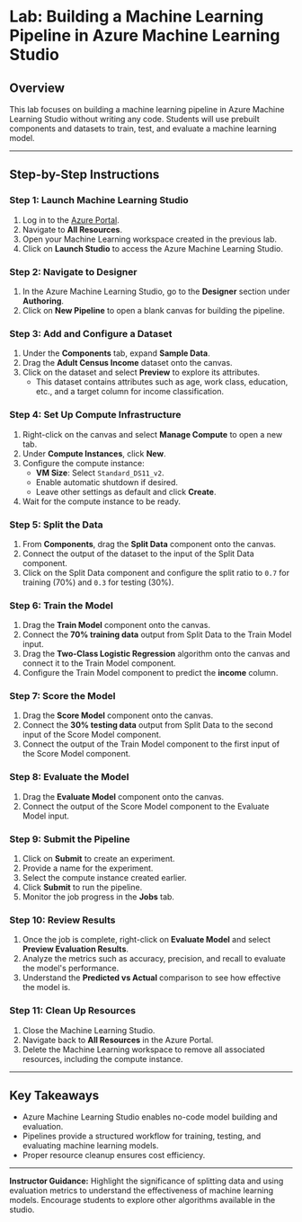 
# Lab: Building a Machine Learning Pipeline in Azure Machine Learning Studio

## Overview
This lab focuses on building a machine learning pipeline in Azure Machine Learning Studio without writing any code. Students will use prebuilt components and datasets to train, test, and evaluate a machine learning model.

---

## Step-by-Step Instructions

### Step 1: Launch Machine Learning Studio
1. Log in to the [Azure Portal](https://portal.azure.com).
2. Navigate to **All Resources**.
3. Open your Machine Learning workspace created in the previous lab.
4. Click on **Launch Studio** to access the Azure Machine Learning Studio.

### Step 2: Navigate to Designer
1. In the Azure Machine Learning Studio, go to the **Designer** section under **Authoring**.
2. Click on **New Pipeline** to open a blank canvas for building the pipeline.

### Step 3: Add and Configure a Dataset
1. Under the **Components** tab, expand **Sample Data**.
2. Drag the **Adult Census Income** dataset onto the canvas.
3. Click on the dataset and select **Preview** to explore its attributes.
   - This dataset contains attributes such as age, work class, education, etc., and a target column for income classification.

### Step 4: Set Up Compute Infrastructure
1. Right-click on the canvas and select **Manage Compute** to open a new tab.
2. Under **Compute Instances**, click **New**.
3. Configure the compute instance:
   - **VM Size**: Select `Standard_DS11_v2`.
   - Enable automatic shutdown if desired.
   - Leave other settings as default and click **Create**.
4. Wait for the compute instance to be ready.

### Step 5: Split the Data
1. From **Components**, drag the **Split Data** component onto the canvas.
2. Connect the output of the dataset to the input of the Split Data component.
3. Click on the Split Data component and configure the split ratio to `0.7` for training (70%) and `0.3` for testing (30%).

### Step 6: Train the Model
1. Drag the **Train Model** component onto the canvas.
2. Connect the **70% training data** output from Split Data to the Train Model input.
3. Drag the **Two-Class Logistic Regression** algorithm onto the canvas and connect it to the Train Model component.
4. Configure the Train Model component to predict the **income** column.

### Step 7: Score the Model
1. Drag the **Score Model** component onto the canvas.
2. Connect the **30% testing data** output from Split Data to the second input of the Score Model component.
3. Connect the output of the Train Model component to the first input of the Score Model component.

### Step 8: Evaluate the Model
1. Drag the **Evaluate Model** component onto the canvas.
2. Connect the output of the Score Model component to the Evaluate Model input.

### Step 9: Submit the Pipeline
1. Click on **Submit** to create an experiment.
2. Provide a name for the experiment.
3. Select the compute instance created earlier.
4. Click **Submit** to run the pipeline.
5. Monitor the job progress in the **Jobs** tab.

### Step 10: Review Results
1. Once the job is complete, right-click on **Evaluate Model** and select **Preview Evaluation Results**.
2. Analyze the metrics such as accuracy, precision, and recall to evaluate the model's performance.
3. Understand the **Predicted vs Actual** comparison to see how effective the model is.

### Step 11: Clean Up Resources
1. Close the Machine Learning Studio.
2. Navigate back to **All Resources** in the Azure Portal.
3. Delete the Machine Learning workspace to remove all associated resources, including the compute instance.

---

## Key Takeaways
- Azure Machine Learning Studio enables no-code model building and evaluation.
- Pipelines provide a structured workflow for training, testing, and evaluating machine learning models.
- Proper resource cleanup ensures cost efficiency.

---

**Instructor Guidance:** Highlight the significance of splitting data and using evaluation metrics to understand the effectiveness of machine learning models. Encourage students to explore other algorithms available in the studio.
